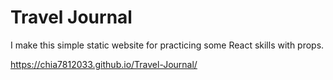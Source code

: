# Travel Journal

I make this simple static website for practicing some React skills with props.

https://chia7812033.github.io/Travel-Journal/

